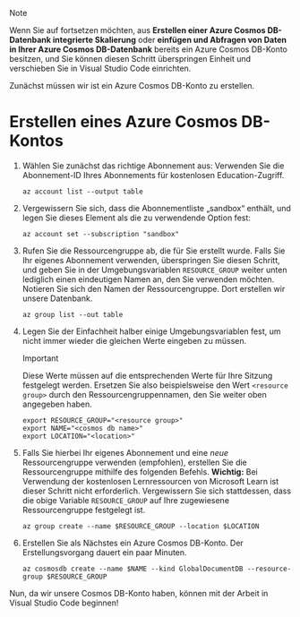 > [!NOTE]
> Wenn Sie auf fortsetzen möchten, aus **Erstellen einer Azure Cosmos DB-Datenbank integrierte Skalierung** oder **einfügen und Abfragen von Daten in Ihrer Azure Cosmos DB-Datenbank** bereits ein Azure Cosmos DB-Konto besitzen, und Sie können diesen Schritt überspringen Einheit und verschieben Sie in Visual Studio Code einrichten.

Zunächst müssen wir ist ein Azure Cosmos DB-Konto zu erstellen.

# <a name="create-an-azure-cosmos-db-account"></a>Erstellen eines Azure Cosmos DB-Kontos

1. Wählen Sie zunächst das richtige Abonnement aus: Verwenden Sie die Abonnement-ID Ihres Abonnements für kostenlosen Education-Zugriff.

    ```azurecli
    az account list --output table
    ```

1. Vergewissern Sie sich, dass die Abonnementliste „sandbox“ enthält, und legen Sie dieses Element als die zu verwendende Option fest: <!-- TODO: get official name here -->

    ```azurecli
    az account set --subscription "sandbox"
    ```
    
1. Rufen Sie die Ressourcengruppe ab, die für Sie erstellt wurde. Falls Sie Ihr eigenes Abonnement verwenden, überspringen Sie diesen Schritt, und geben Sie in der Umgebungsvariablen `RESOURCE_GROUP` weiter unten lediglich einen eindeutigen Namen an, den Sie verwenden möchten. Notieren Sie sich den Namen der Ressourcengruppe. Dort erstellen wir unsere Datenbank. <!-- Do we get a token for this? -->

    ```azurecli
    az group list --out table
    ```

1. Legen Sie der Einfachheit halber einige Umgebungsvariablen fest, um nicht immer wieder die gleichen Werte eingeben zu müssen. 

    > [!IMPORTANT]
    > Diese Werte müssen auf die entsprechenden Werte für Ihre Sitzung festgelegt werden. Ersetzen Sie also beispielsweise den Wert `<resource group>` durch den Ressourcengruppennamen, den Sie weiter oben angegeben haben.

    ```azurecli
    export RESOURCE_GROUP="<resource group>"
    export NAME="<cosmos db name>"
    export LOCATION="<location>"
    ```
      
1. Falls Sie hierbei Ihr eigenes Abonnement und eine _neue_ Ressourcengruppe verwenden (empfohlen), erstellen Sie die Ressourcengruppe mithilfe des folgenden Befehls. **Wichtig:** Bei Verwendung der kostenlosen Lernressourcen von Microsoft Learn ist dieser Schritt nicht erforderlich. Vergewissern Sie sich stattdessen, dass die obige Variable `RESOURCE_GROUP` auf Ihre zugewiesene Ressourcengruppe festgelegt ist.

    ```azurecli
    az group create --name $RESOURCE_GROUP --location $LOCATION
    ```
    
1. Erstellen Sie als Nächstes ein Azure Cosmos DB-Konto. Der Erstellungsvorgang dauert ein paar Minuten.

    ```azurecli
    az cosmosdb create --name $NAME --kind GlobalDocumentDB --resource-group $RESOURCE_GROUP
    ```

Nun, da wir unsere Cosmos DB-Konto haben, können mit der Arbeit in Visual Studio Code beginnen!
